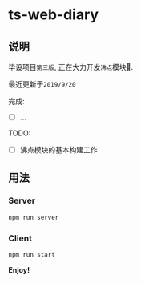# ts-web-diary

## 说明

毕设项目`第三版`,  正在大力开发`沸点`模块🚧.

最近更新于`2019/9/20`

完成:

- [ ] ...

TODO:

- [ ] 沸点模块的基本构建工作

## 用法

### Server

```bash
npm run server
```

### Client

```bash
npm run start
```

**Enjoy!**